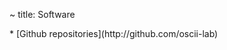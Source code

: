 ~ title: Software

<block styles>
</block styles>

<block content>
* [Github repositories](http://github.com/oscii-lab)
</block content>

<block dependencies>
</block dependencies>

